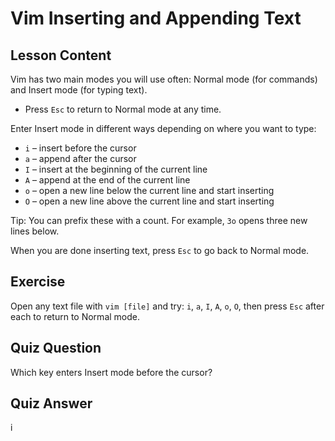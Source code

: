 # Vim Inserting and Appending Text

## Lesson Content

Vim has two main modes you will use often: Normal mode (for commands) and Insert mode (for typing text).

- Press `Esc` to return to Normal mode at any time.

Enter Insert mode in different ways depending on where you want to type:

- `i` – insert before the cursor
- `a` – append after the cursor
- `I` – insert at the beginning of the current line
- `A` – append at the end of the current line
- `o` – open a new line below the current line and start inserting
- `O` – open a new line above the current line and start inserting

Tip: You can prefix these with a count. For example, `3o` opens three new lines below.

When you are done inserting text, press `Esc` to go back to Normal mode.

## Exercise

Open any text file with `vim [file]` and try: `i`, `a`, `I`, `A`, `o`, `O`, then press `Esc` after each to return to Normal mode.

## Quiz Question

Which key enters Insert mode before the cursor?

## Quiz Answer

i
